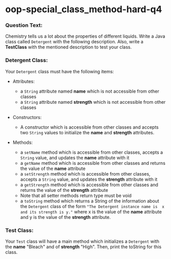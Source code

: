 # oop-special_class_method-hard-q4

### Question Text:

Chemistry tells us a lot about the properties of different liquids. Write a Java class called `Detergent` with the
following description. Also, write a **TestClass** with the mentioned description to test your class.


### Detergent Class:

Your `Detergent` class must have the following items:

- Attributes:
    - a `String` attribute named **name** which is not accessible from other classes
    - a `String` attribute named **strength** which is not accessible from other classes

- Constructors:
    - A constructor which is accessible from other classes and accepts two `String` values to initialize the
      **name** and **strength** attributes.

- Methods:
    - a `setName` method which is accessible from other classes, accepts a `String` value, and updates the **name**
      attribute with it
    - a `getName` method which is accessible from other classes and returns the value of the **name** attribute
    - a `setStrength` method which is accessible from other classes, accepts a `String` value, and updates the
      **strength** attribute with it
    - a `getStrength` method which is accessible from other classes and returns the value of the **strength** attribute
    - Note that all setter methods return type must be void
    - a `toString` method which returns a String of the information about the `Detergent` class of the form
      `"The Detergent instance name is  x and its strength is y."` where x is the value of the **name**
      attribute and y is the value of the **strength** attribute.

### Test Class:

Your `Test` class will have a main method which initializes a `Detergent` with the **name** "Bleach" and of
**strength** "High". Then, print the toString for this class.